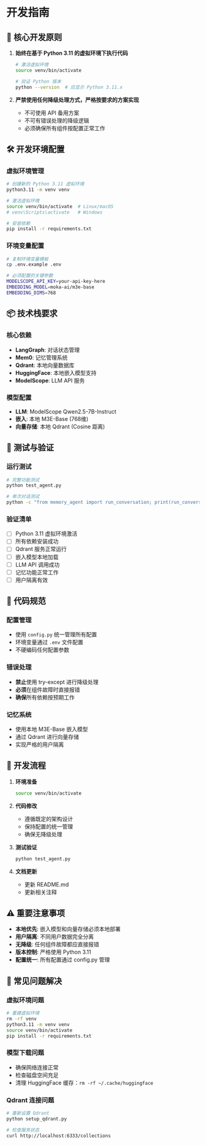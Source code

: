 # 开发指南

## 🚨 核心开发原则

1. **始终在基于 Python 3.11 的虚拟环境下执行代码**
   ```bash
   # 激活虚拟环境
   source venv/bin/activate

   # 验证 Python 版本
   python --version  # 应显示 Python 3.11.x
   ```

2. **严禁使用任何降级处理方式，严格按要求的方案实现**
   - 不可使用 API 备用方案
   - 不可有错误处理的降级逻辑
   - 必须确保所有组件按配置正常工作

## 🛠️ 开发环境配置

### 虚拟环境管理
```bash
# 创建新的 Python 3.11 虚拟环境
python3.11 -m venv venv

# 激活虚拟环境
source venv/bin/activate  # Linux/macOS
# venv\Scripts\activate   # Windows

# 安装依赖
pip install -r requirements.txt
```

### 环境变量配置
```bash
# 复制环境变量模板
cp .env.example .env

# 必须配置的关键参数
MODELSCOPE_API_KEY=your-api-key-here
EMBEDDING_MODEL=moka-ai/m3e-base
EMBEDDING_DIMS=768
```

## 📦 技术栈要求

### 核心依赖
- **LangGraph**: 对话状态管理
- **Mem0**: 记忆管理系统
- **Qdrant**: 本地向量数据库
- **HuggingFace**: 本地嵌入模型支持
- **ModelScope**: LLM API 服务

### 模型配置
- **LLM**: ModelScope Qwen2.5-7B-Instruct
- **嵌入**: 本地 M3E-Base (768维)
- **向量存储**: 本地 Qdrant (Cosine 距离)

## 🧪 测试与验证

### 运行测试
```bash
# 完整功能测试
python test_agent.py

# 单次对话测试
python -c "from memory_agent import run_conversation; print(run_conversation('测试', 'test'))"
```

### 验证清单
- [ ] Python 3.11 虚拟环境激活
- [ ] 所有依赖安装成功
- [ ] Qdrant 服务正常运行
- [ ] 嵌入模型本地加载
- [ ] LLM API 调用成功
- [ ] 记忆功能正常工作
- [ ] 用户隔离有效

## 🔧 代码规范

### 配置管理
- 使用 `config.py` 统一管理所有配置
- 环境变量通过 `.env` 文件配置
- 不硬编码任何配置参数

### 错误处理
- **禁止**使用 try-except 进行降级处理
- **必须**在组件故障时直接报错
- **确保**所有依赖按预期工作

### 记忆系统
- 使用本地 M3E-Base 嵌入模型
- 通过 Qdrant 进行向量存储
- 实现严格的用户隔离

## 📝 开发流程

1. **环境准备**
   ```bash
   source venv/bin/activate
   ```

2. **代码修改**
   - 遵循既定的架构设计
   - 保持配置的统一管理
   - 确保无降级处理

3. **测试验证**
   ```bash
   python test_agent.py
   ```

4. **文档更新**
   - 更新 README.md
   - 更新相关注释

## ⚠️ 重要注意事项

- **本地优先**: 嵌入模型和向量存储必须本地部署
- **用户隔离**: 不同用户数据完全分离
- **无降级**: 任何组件故障都应直接报错
- **版本控制**: 严格使用 Python 3.11
- **配置统一**: 所有配置通过 config.py 管理

## 🐛 常见问题解决

### 虚拟环境问题
```bash
# 重建虚拟环境
rm -rf venv
python3.11 -m venv venv
source venv/bin/activate
pip install -r requirements.txt
```

### 模型下载问题
- 确保网络连接正常
- 检查磁盘空间充足
- 清理 HuggingFace 缓存：`rm -rf ~/.cache/huggingface`

### Qdrant 连接问题
```bash
# 重新设置 Qdrant
python setup_qdrant.py

# 检查服务状态
curl http://localhost:6333/collections
```
